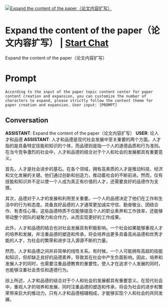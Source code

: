 
[![Expand the content of the paper（论文内容扩写）](https://flow-prompt-covers.s3.us-west-1.amazonaws.com/icon/Lofi/i2.png)](https://gptcall.net/chat.html?data=%7B%22contact%22%3A%7B%22id%22%3A%220EP9LsOJBhkeKLgt0wEV_%22%2C%22flow%22%3Atrue%7D%7D)
# Expand the content of the paper（论文内容扩写） | [Start Chat](https://gptcall.net/chat.html?data=%7B%22contact%22%3A%7B%22id%22%3A%220EP9LsOJBhkeKLgt0wEV_%22%2C%22flow%22%3Atrue%7D%7D)
Expand the content of the paper（论文内容扩写）

# Prompt

```
According to the input of the paper topic content center for paper content creation and expansion, you can customize the number of characters to expand, please strictly follow the content theme for paper creation and expansion. User input: [PROMPT]
```

## Conversation

**ASSISTANT**: Expand the content of the paper（论文内容扩写）
**USER**: 论人才和品德
**ASSISTANT**: 人才和品德是现代社会发展中至关重要的两个方面。人才指的是具备特定技能和知识的个体，而品德则是指一个人的道德品质和行为准则。在当今竞争激烈的社会中，人才和品德的结合对于个人和社会的发展都具有重要意义。



首先，人才是社会进步的基石。在各个领域，拥有高素质的人才是推动科技、经济和文化发展的关键。他们通过创新和创造力，推动着社会的不断前进。然而，仅有技能和知识并不足以使一个人成为真正有价值的人才，还需要良好的品德作为支撑。



其次，品德对于人才的发展和利用至关重要。一个人的品德决定了他们在工作和生活中的行为和态度。具备良好品德的人才通常更加诚实守信、勤奋敬业、团结合作、有责任心等。这些品德特质不仅能够提高个人的职业素养和工作效率，还能够带动整个团队的凝聚力和合作力，从而实现更好的工作成果。



此外，人才和品德的结合也对社会发展具有积极影响。一个社会如果能够重视人才的培养和发展，并注重品德的塑造和传承，将会培养出更多具备高尚品德和优秀才能的人才，为社会的繁荣和进步注入源源不断的力量。



然而，人才和品德之间并非简单的线性关系。有时候，一个人可能拥有高超的技能和知识，但却缺乏良好的品德素养，导致其在社会中产生负面影响。因此，培养和发展人才的同时，也需要注重品德教育的重要性，使人才在追求个人发展的同时，也能够注重社会责任和道德行为。



综上所述，人才和品德的结合对于个人和社会的发展都具有重要意义。在现代社会中，重视人才的培养和发展，同时注重品德的塑造和传承，将会为社会的进步和繁荣带来巨大的推动力。只有人才和品德相辅相成，才能够实现个人和社会的共同发展。


